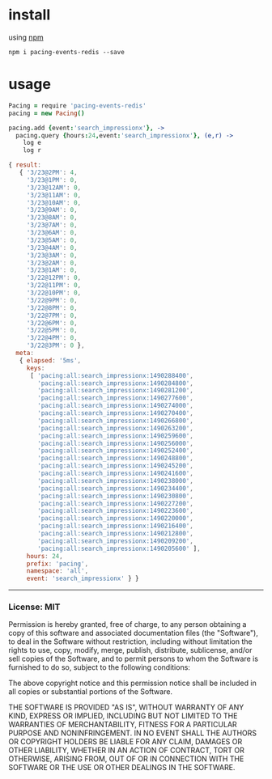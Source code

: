 # install

using [npm](https://npmjs.org)

```
npm i pacing-events-redis --save
```

# usage

``` coffeescript
Pacing = require 'pacing-events-redis'
pacing = new Pacing()

pacing.add {event:'search_impressionx'}, ->
  pacing.query {hours:24,event:'search_impressionx'}, (e,r) ->
    log e
    log r
```

```javascript
{ result:
   { '3/23@2PM': 4,
     '3/23@1PM': 0,
     '3/23@12AM': 0,
     '3/23@11AM': 0,
     '3/23@10AM': 0,
     '3/23@9AM': 0,
     '3/23@8AM': 0,
     '3/23@7AM': 0,
     '3/23@6AM': 0,
     '3/23@5AM': 0,
     '3/23@4AM': 0,
     '3/23@3AM': 0,
     '3/23@2AM': 0,
     '3/23@1AM': 0,
     '3/22@12PM': 0,
     '3/22@11PM': 0,
     '3/22@10PM': 0,
     '3/22@9PM': 0,
     '3/22@8PM': 0,
     '3/22@7PM': 0,
     '3/22@6PM': 0,
     '3/22@5PM': 0,
     '3/22@4PM': 0,
     '3/22@3PM': 0 },
  meta:
   { elapsed: '5ms',
     keys:
      [ 'pacing:all:search_impressionx:1490288400',
        'pacing:all:search_impressionx:1490284800',
        'pacing:all:search_impressionx:1490281200',
        'pacing:all:search_impressionx:1490277600',
        'pacing:all:search_impressionx:1490274000',
        'pacing:all:search_impressionx:1490270400',
        'pacing:all:search_impressionx:1490266800',
        'pacing:all:search_impressionx:1490263200',
        'pacing:all:search_impressionx:1490259600',
        'pacing:all:search_impressionx:1490256000',
        'pacing:all:search_impressionx:1490252400',
        'pacing:all:search_impressionx:1490248800',
        'pacing:all:search_impressionx:1490245200',
        'pacing:all:search_impressionx:1490241600',
        'pacing:all:search_impressionx:1490238000',
        'pacing:all:search_impressionx:1490234400',
        'pacing:all:search_impressionx:1490230800',
        'pacing:all:search_impressionx:1490227200',
        'pacing:all:search_impressionx:1490223600',
        'pacing:all:search_impressionx:1490220000',
        'pacing:all:search_impressionx:1490216400',
        'pacing:all:search_impressionx:1490212800',
        'pacing:all:search_impressionx:1490209200',
        'pacing:all:search_impressionx:1490205600' ],
     hours: 24,
     prefix: 'pacing',
     namespace: 'all',
     event: 'search_impressionx' } }
```

---

### License: MIT

Permission is hereby granted, free of charge, to any person obtaining a copy
of this software and associated documentation files (the "Software"), to deal
in the Software without restriction, including without limitation the rights
to use, copy, modify, merge, publish, distribute, sublicense, and/or sell
copies of the Software, and to permit persons to whom the Software is furnished
to do so, subject to the following conditions:

The above copyright notice and this permission notice shall be included in
all copies or substantial portions of the Software.

THE SOFTWARE IS PROVIDED "AS IS", WITHOUT WARRANTY OF ANY KIND, EXPRESS OR
IMPLIED, INCLUDING BUT NOT LIMITED TO THE WARRANTIES OF MERCHANTABILITY,
FITNESS FOR A PARTICULAR PURPOSE AND NONINFRINGEMENT. IN NO EVENT SHALL THE
AUTHORS OR COPYRIGHT HOLDERS BE LIABLE FOR ANY CLAIM, DAMAGES OR OTHER
LIABILITY, WHETHER IN AN ACTION OF CONTRACT, TORT OR OTHERWISE, ARISING FROM,
OUT OF OR IN CONNECTION WITH THE SOFTWARE OR THE USE OR OTHER DEALINGS IN THE
SOFTWARE.

